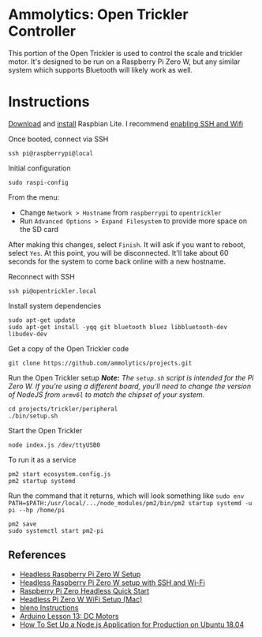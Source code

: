 # Ammolytics: Open Trickler Controller

This portion of the Open Trickler is used to control the scale and trickler motor. It's designed to be run on a Raspberry Pi Zero W, but any similar system which supports Bluetooth will likely work as well.

# Instructions

[Download](https://www.raspberrypi.org/downloads/raspbian/) and [install](https://www.raspberrypi.org/documentation/installation/installing-images/README.md) Raspbian Lite.
I recommend [enabling SSH and Wifi](https://desertbot.io/blog/setup-pi-zero-w-headless-wifi)

Once booted, connect via SSH
```
ssh pi@raspberrypi@local
```

Initial configuration
```
sudo raspi-config
```

From the menu:
- Change `Network > Hostname` from `raspberrypi` to `opentrickler` 
- Run `Advanced Options > Expand Filesystem` to provide more space on the SD card

After making this changes, select `Finish`. It will ask if you want to reboot, select `Yes`.
At this point, you will be disconnected. It'll take about 60 seconds for the system to come back online with a new hostname.

Reconnect with SSH
```
ssh pi@opentrickler.local
```

Install system dependencies

```
sudo apt-get update
sudo apt-get install -yqq git bluetooth bluez libbluetooth-dev libudev-dev
```

Get a copy of the Open Trickler code
```
git clone https://github.com/ammolytics/projects.git
```

Run the Open Trickler setup
_**Note:** The `setup.sh` script is intended for the Pi Zero W. If you're using a different board, you'll need to change the version of NodeJS from `armv6l` to match the chipset of your system._
```
cd projects/trickler/peripheral
./bin/setup.sh
```

Start the Open Trickler
```
node index.js /dev/ttyUSB0
```

To run it as a service
```
pm2 start ecosystem.config.js
pm2 startup systemd
```
Run the command that it returns, which will look something like `sudo env PATH=$PATH:/usr/local/.../node_modules/pm2/bin/pm2 startup systemd -u pi --hp /home/pi
`
```
pm2 save
sudo systemctl start pm2-pi
```


## References
- [Headless Raspberry Pi Zero W Setup](https://dev.to/vorillaz/headless-raspberry-pi-zero-w-setup-3llj)
- [Headless Raspberry Pi Zero W setup with SSH and Wi-Fi](https://medium.com/@jay_proulx/headless-raspberry-pi-zero-w-setup-with-ssh-and-wi-fi-8ddd8c4d2742)
- [Raspberry Pi Zero Headless Quick Start](https://learn.adafruit.com/raspberry-pi-zero-creation?view=all)
- [Headless Pi Zero W WiFi Setup (Mac)](https://desertbot.io/blog/setup-pi-zero-w-headless-wifi)
- [bleno Instructions](https://github.com/noble/bleno)
- [Arduino Lesson 13: DC Motors](https://learn.adafruit.com/adafruit-arduino-lesson-13-dc-motors?view=all)
- [How To Set Up a Node.js Application for Production on Ubuntu 18.04](https://www.digitalocean.com/community/tutorials/how-to-set-up-a-node-js-application-for-production-on-ubuntu-18-04)
